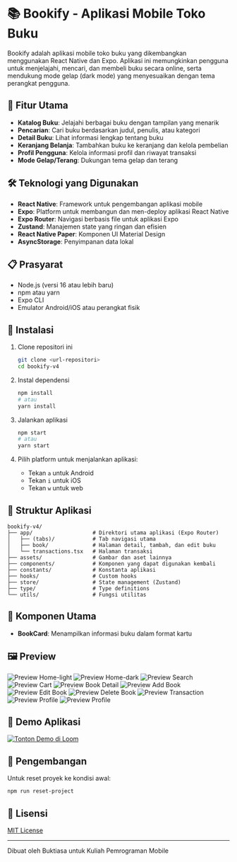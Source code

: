 # 📚 Bookify - Aplikasi Mobile Toko Buku

Bookify adalah aplikasi mobile toko buku yang dikembangkan menggunakan React Native dan Expo. Aplikasi ini memungkinkan pengguna untuk menjelajahi, mencari, dan membeli buku secara online, serta mendukung mode gelap (dark mode) yang menyesuaikan dengan tema perangkat pengguna.

## 🚀 Fitur Utama

- **Katalog Buku**: Jelajahi berbagai buku dengan tampilan yang menarik
- **Pencarian**: Cari buku berdasarkan judul, penulis, atau kategori
- **Detail Buku**: Lihat informasi lengkap tentang buku
- **Keranjang Belanja**: Tambahkan buku ke keranjang dan kelola pembelian
- **Profil Pengguna**: Kelola informasi profil dan riwayat transaksi
- **Mode Gelap/Terang**: Dukungan tema gelap dan terang

## 🛠️ Teknologi yang Digunakan

- **React Native**: Framework untuk pengembangan aplikasi mobile
- **Expo**: Platform untuk membangun dan men-deploy aplikasi React Native
- **Expo Router**: Navigasi berbasis file untuk aplikasi Expo
- **Zustand**: Manajemen state yang ringan dan efisien
- **React Native Paper**: Komponen UI Material Design
- **AsyncStorage**: Penyimpanan data lokal

## 📋 Prasyarat

- Node.js (versi 16 atau lebih baru)
- npm atau yarn
- Expo CLI
- Emulator Android/iOS atau perangkat fisik

## 🔧 Instalasi

1. Clone repositori ini

   ```bash
   git clone <url-repositori>
   cd bookify-v4
   ```

2. Instal dependensi

   ```bash
   npm install
   # atau
   yarn install
   ```

3. Jalankan aplikasi

   ```bash
   npm start
   # atau
   yarn start
   ```

4. Pilih platform untuk menjalankan aplikasi:
   - Tekan `a` untuk Android
   - Tekan `i` untuk iOS
   - Tekan `w` untuk web

## 📱 Struktur Aplikasi

```
bookify-v4/
├── app/                   # Direktori utama aplikasi (Expo Router)
│   ├── (tabs)/            # Tab navigasi utama
│   ├── book/              # Halaman detail, tambah, dan edit buku
│   └── transactions.tsx   # Halaman transaksi
├── assets/                # Gambar dan aset lainnya
├── components/            # Komponen yang dapat digunakan kembali
├── constants/             # Konstanta aplikasi
├── hooks/                 # Custom hooks
├── store/                 # State management (Zustand)
├── type/                  # Type definitions
└── utils/                 # Fungsi utilitas
```

## 🧩 Komponen Utama

- **BookCard**: Menampilkan informasi buku dalam format kartu

## 🖼️ Preview

![Preview Home-light](assets/images/home-light.png)
![Preview Home-dark](assets/images/home-dark.png)
![Preview Search](assets/images/search-page.jpeg)
![Preview Cart](assets/images/cart-page.jpeg)
![Preview Book Detail](assets/images/book-details-page.jpeg)
![Preview Add Book](assets/images/add-book-form.jpeg)
![Preview Edit Book](assets/images/edit-book-form.jpeg)
![Preview Delete Book](assets/images/delete-book.jpeg)
![Preview Transaction](assets/images/transaction-page.jpeg)
![Preview Profile](assets/images/profile-1.jpeg)
![Preview Profile](assets/images/profile-2.jpeg)

## 🎥 Demo Aplikasi

[![Tonton Demo di Loom](https://cdn.loom.com/sessions/thumbnails/c927dfdd7534435ca4ae91abb38c91ea-with-play.gif)](https://www.loom.com/share/c927dfdd7534435ca4ae91abb38c91ea)

## 📝 Pengembangan

Untuk reset proyek ke kondisi awal:

```bash
npm run reset-project
```

## 📄 Lisensi

[MIT License](LICENSE)

---

Dibuat oleh Buktiasa untuk Kuliah Pemrograman Mobile
